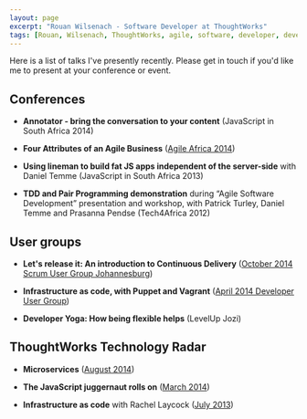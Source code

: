 ```yaml
---
layout: page
excerpt: "Rouan Wilsenach - Software Developer at ThoughtWorks"
tags: [Rouan, Wilsenach, ThoughtWorks, agile, software, developer, development, continuous, delivery]
---
```


Here is a list of talks I've presently recently. Please get in touch if you'd like me to present at your conference or event.

## Conferences

* __Annotator - bring the conversation to your content__ (JavaScript in South Africa 2014)

* __Four Attributes of an Agile Business__ ([Agile Africa 2014](http://agileafrica.jcse.org.za/node/36))

* __Using lineman to build fat JS apps independent of the server-side__ with Daniel Temme (JavaScript in South Africa 2013)

* __TDD and Pair Programming demonstration__ during “Agile Software Development” presentation and workshop, with Patrick Turley, Daniel Temme and Prasanna Pendse (Tech4Africa 2012)

## User groups

* __Let's release it: An introduction to Continuous Delivery__ ([October 2014 Scrum User Group Johannesburg](http://www.meetup.com/Scrum-User-Group-Johannesburg/events/197501852/))

* __Infrastructure as code, with Puppet and Vagrant__ ([April 2014 Developer User Group](http://www.meetup.com/DeveloperUG/events/146654382/))

* __Developer Yoga: How being flexible helps__ (LevelUp Jozi)

## ThoughtWorks Technology Radar
* __Microservices__ ([August 2014](http://info.thoughtworks.com/techradar-event-2aug2014-johannesburg-registration.html))

* __The JavaScript juggernaut rolls on__ ([March 2014](http://info.thoughtworks.com/techradar-event-johannesburg-4march2014-registration.html))

* __Infrastructure as code__ with Rachel Laycock ([July 2013](http://info.thoughtworks.com/tech_radar_event_18_july_2013_registration_page.html))
